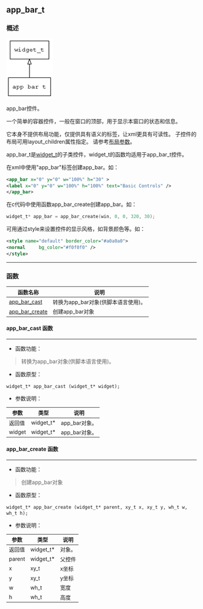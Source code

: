 ## app\_bar\_t
### 概述
![image](images/app_bar_t_0.png)

app_bar控件。

一个简单的容器控件，一般在窗口的顶部，用于显示本窗口的状态和信息。

它本身不提供布局功能，仅提供具有语义的标签，让xml更具有可读性。
子控件的布局可用layout\_children属性指定。
请参考[布局参数](https://github.com/zlgopen/awtk/blob/master/docs/layout.md)。

app\_bar\_t是[widget\_t](widget_t.md)的子类控件，widget\_t的函数均适用于app\_bar\_t控件。

在xml中使用"app\_bar"标签创建app\_bar。如：

```xml
<app_bar x="0" y="0" w="100%" h="30" >
<label x="0" y="0" w="100%" h="100%" text="Basic Controls" />
</app_bar>
```

在c代码中使用函数app\_bar\_create创建app\_bar。如：

```c
widget_t* app_bar = app_bar_create(win, 0, 0, 320, 30);
```

可用通过style来设置控件的显示风格，如背景颜色等。如：

```xml
<style name="default" border_color="#a0a0a0">
<normal     bg_color="#f0f0f0" />
</style>
```
----------------------------------
### 函数
<p id="app_bar_t_methods">

| 函数名称 | 说明 | 
| -------- | ------------ | 
| <a href="#app_bar_t_app_bar_cast">app\_bar\_cast</a> | 转换为app_bar对象(供脚本语言使用)。 |
| <a href="#app_bar_t_app_bar_create">app\_bar\_create</a> | 创建app_bar对象 |
#### app\_bar\_cast 函数
-----------------------

* 函数功能：

> <p id="app_bar_t_app_bar_cast">转换为app_bar对象(供脚本语言使用)。

* 函数原型：

```
widget_t* app_bar_cast (widget_t* widget);
```

* 参数说明：

| 参数 | 类型 | 说明 |
| -------- | ----- | --------- |
| 返回值 | widget\_t* | app\_bar对象。 |
| widget | widget\_t* | app\_bar对象。 |
#### app\_bar\_create 函数
-----------------------

* 函数功能：

> <p id="app_bar_t_app_bar_create">创建app_bar对象

* 函数原型：

```
widget_t* app_bar_create (widget_t* parent, xy_t x, xy_t y, wh_t w, wh_t h);
```

* 参数说明：

| 参数 | 类型 | 说明 |
| -------- | ----- | --------- |
| 返回值 | widget\_t* | 对象。 |
| parent | widget\_t* | 父控件 |
| x | xy\_t | x坐标 |
| y | xy\_t | y坐标 |
| w | wh\_t | 宽度 |
| h | wh\_t | 高度 |
